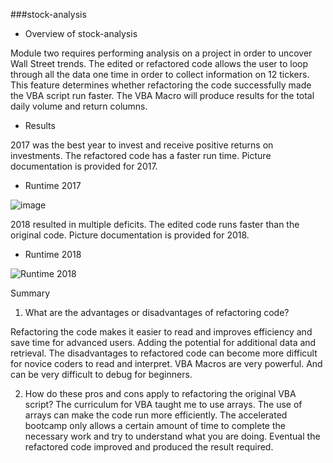 ###stock-analysis


- Overview of stock-analysis

Module two requires performing analysis on a project in order to uncover Wall Street trends.
The edited or refactored code allows the user to loop through all the data one time in order to collect information on 12 tickers. This feature determines whether refactoring the code successfully made the VBA script run faster. The VBA Macro will produce results for the total daily volume and return columns. 


- Results


2017 was the best year to invest and receive positive returns on investments.
The refactored code has a faster run time. Picture documentation is provided for 2017.

- Runtime 2017

![image](https://user-images.githubusercontent.com/113808332/210183853-6ba821a4-c30f-431c-ab74-b9cab5ac2dbe.png)


2018 resulted in multiple deficits. 
The edited code runs faster than the original code. Picture documentation is provided for 2018.

- Runtime 2018

![Runtime 2018](https://user-images.githubusercontent.com/113808332/210183883-c070a84a-24ce-4f0b-ab78-556a6f6545d8.png)


Summary
1.	What are the advantages or disadvantages of refactoring code?

Refactoring the code makes it easier to read and improves efficiency and save time for advanced users. Adding the potential for additional data and retrieval.
The disadvantages to refactored code can become more difficult for novice coders to read and interpret. VBA Macros are very powerful. And can be very difficult to debug for beginners.

2.	How do these pros and cons apply to refactoring the original VBA script?
The curriculum for VBA taught me to use arrays. The use of arrays can make the code run more efficiently. 
The accelerated bootcamp only allows a certain amount of time to complete the necessary work and try to understand what you are doing. Eventual the refactored code improved and produced the result required. 


